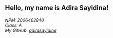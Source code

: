 <h2>Hello, my name is Adira Sayidina!</h2>
<h6>NPM: 2006462840 <br> Class: A <br> My GitHub: <a href="https://github.com/adirasayidina">adirasayidina</a> </h6>
